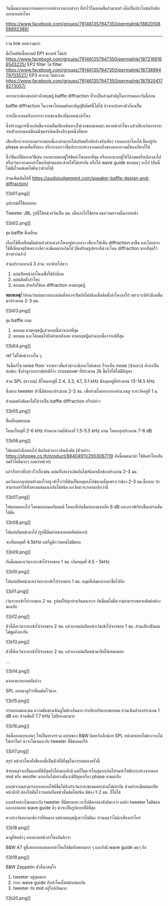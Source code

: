 วันนี้ผมเอาผลการทดลองจากหน้ากากแบบต่างๆ ที่ทำไว้ในตอนที่แล้วมาแชร์
เผื่อเป็นประโยชน์กับนักออกแบบลำโพง

https://www.facebook.com/groups/791461357947350/permalink/1882010858892389/

---

รวม link บทความเก่า

มือใหม่หัดซื้อแอมป์
EP1 ของแท้ ไม่แท้
https://www.facebook.com/groups/791461357947350/permalink/1872169166543225/
EP2 filter ไม่ filter
https://www.facebook.com/groups/791461357947350/permalink/1873899479703527/
EP3 สะอาด ไม่สะอาด
https://www.facebook.com/groups/791461357947350/permalink/1878204179273057/



อยากแรกต้องขอกล่าวถึงทฤษฎี baffle diffraction ที่จะเป็นส่วนสำคัญในการทดลองวันนี้ก่อน

baffle diffraction ในภาษาไทยผมยังหาบัญญัติศัพย์นี้ไม่ได้ ถ้าจะแปรตรงตัวก็คงเป็น 

การเลี้ยวเบนหรือการกระจายของเสียงที่ขอบหน้าลำโพง

ซึ่งปรากฎการนี้จะเกิดขึ้นจากคลื่นเสียงเดินทางไปเจอขอบแหลมๆ ของหน้าลำโพง
แล้วเสียงเกิดการกระจายตัวออกมาเสมือนมีจุดกำเนิดเสียงอีกจุดหนึ่งที่ขอบ

เสียงที่กระจากออกมาจากขอบนี้เองสามารถไปเสริมหรือหักล้างกับเสียง
จากดอกลำโพงได้ ขึ้นอยู่กับ phase ของคลื่นทั้งสอง 
หรือจะบอกว่าขึ้นกับระยะห่างจากดอกถึงขอบและความถี่ของเสียงก็ได้

ซึ่งวิธีแก่ก็มีหลายวิธีเช่น ออกแบบขอบตู้ให้ชิดลำโพงมากที่สุด 
หรือออกแบบตู้ให้โค้งมนหรือเฉียงลงไป
หรือเว้นระยะดอกลำโพงกับด้านแต่ละด้านให้ไม่เท่ากัน
หรือใส่ wave guide ขอบมนๆ ลงไป (อันนี้ไม่มั่นใจแต่เคยได้ยินว่าช่วยได้)

อ่านเพิ่มเติมได้ที่ https://audiojudgement.com/speaker-baffle-design-and-diffraction/

![[b01.png]]


อุปกรณ์ที่ใช้ทดสอบ

Tweeter JBL
รูปนี้ใช้หน่วยวัดเป็น มม.
เผื่อเอาไปใช้คำนวณความยาวคลื่นภายหลัง

![[b02.png]]


ชุด baffle สี่เหลี่ยม

เลือกใช้สี่เหลี่ยมผืนผ้าแล้วตำแน่งลำโพงอยู่ตรงกลาง เพื่อจะใด้เห็น diffraction มาขึ้น
และไม่อยากใช้สี่เลี่ยมจตุรัสเพราะเดียวจะมีผลมากเกินไป 
(มีเตรียมรูปทรงที่น่าจะโดน diffraction มากที่สุดไว้ต่างหากแล้ว)

ส่วนประกอบจะมี 3 ส่วน
จากซ้ายไปขวา

1. แผ่นปิดหน้าลำโพงเพื่อใช้บังน็อต
2. แผ่นติดตั้งลำโพง
3. ขอบมน สำหรับใช้ลด diffraction ตามทฤษฎี

**หมายเหตุ**ไว้ก่อนว่าแผ่นแรกและแผ่นที่สองจะปิดกัยไม่สนิดเมื่อติดตั้งลำโพงลงไป
เพราะจะมีหัวน็อตขึ้นมาประมาณ 2-3 มม.


![[b03.png]]


ชุด baffle กลม

1. ขอบคม ตามทฤษฎีแล้วแบบนี้น่าจะแย่ที่สุด
2. ขอบมน และโค้งมนไปถึงด้านหลังเลย ตามทฤษฎีแล้วแบบนี้อาจจะดีที่สุด


![[b04.png]]

ref ไม่ใส่หน้ากากใด ๆ

วันนี้แก้ไข noise floor จากคราวที่แล้วน่าจะมีเยอะไปหน่อย
ก็จะเห็น noise (ซ้ายล่าง) ต่ำลงเป็นปกติละ
ซึ่งถ้าดูจากกราฟปกติก็จะ crossover ที่ประมาณ 2k ขึ้นไปได้ไม่มีปัญหา

ส่วน SPL (ขวาบน) 
มีโหนกอยู่ที่ 2.4, 3.3, 4.1, 5.1 kHz
มีหลุมอยู่มี่ประมาณ 13-14.5 kHz

ซึ่งขอบ tweeter ตัวนี้มันหนาประมาณ 2-3 ซม. 
เพื่อท่านใดอยากลองคำนวณดู ระยะวัดอยู่ที่ 1 ม.

ส่วนผมยังพันธงไม่ได้ว่าเป็น baffle diffraction หรือปล่าว

![[b05.png]]


สี่เหลี่ยมขอบคม

โหนกใหญ่ที่ 2-6 kHz ย้ายมาความถี่ต่ำลงที่ 1.5-5.5 kHz แทน
โหนกสุงประมาณ 7-8 dB


![[b06.png]]


ใส่แผ่นบังน็อตลงไป ติดกันด้วยกาวดินน้ำมัน
(ตัวอย่าง https://shopee.co.th/product/88404911/2953067119 อันนี้ผมแนะนำ
ใช้ติดลำโพงกันลมรั่วได้ดีมากๆ ถอดง่ายด้วย)

แล้วก็อย่างที่กล่าวไว้เบื้องต้น แผ่นทั้งสองจะติดกันไม่สนิดเหลือช่องประมาณ 2-3 มม.

ผลวัดออกมาค่อนข้างตกใจอยู่ เข้าใจว่าที่มันเป็นหลุมลงไปขนาดนั้นเพราะว่าช่อง 2-3 มม.นี้แหละ
ถ้าสามารถทำให้ทั้งสองแผ่นแนบกันได้สนิด ผลวัดน่าจะออกมาดีกว่านี้

![[b07.png]]


ใส่ขอบมนลงไป โดยขอบเสมอกันพอดี
โหนกที่เกิดขึ้นย่อลงมาเหลือ 6 dB และกราฟเรียบขึ้นอย่างเห็นได้ชัด


![[b08.png]]


ใส่แผ่นปิดหน้าลงไป 
(รูปนี้ลืมถ่ายมาเลยขอตัดต่อเอา)

จะเห็นหลุมที่ 4.5kHz แต่ก็ดูดีกว่าตอนไม่มีขอบ


![[b09.png]]


อันนี้ผมลองเว้นระยะเข้าไปจากขอบ 1 ซม.
เกิดหลุมที่ 4.5 - 5kHz



![[b10.png]]



ใส่แผ่นปิดหน้าและเว้นระยะเข้าไปจากขอบ 1 ซม.
หลุมที่เดิมและเยอะขึ้นไปอีก


![[b11.png]]


เว้นระยะเข้าไปจากขอบ 2 ซม.
รูปขอให้ทุกท่านจินตนาการ อันนี้ผมไม่มีความสามารถพอจะตัดต่อต้องขออภัย

![[b12.png]]



ตัวนี้คือเว้นระยะเข้าไปจากขอบ 2 ซม. แล้วเอาแผ่นปิดหน้าเว้นเข้าไปจากขอบ 1 ซม.
ส่วนเสียงนั้นผมไม่พูดถึงละกัน

![[b13.png]]


ตัวนี้คือเว้นระยะเข้าไปจากขอบ 2 ซม. แล้วเอาแผ่นปิดหน้ามาปิดให้เสมอขอบ

...

![[b14.png]]


มาลองแบบกลมกันบ้าง

SPL ออกมาดูกีว่าที่ผมคิดไว้มาก

![[b15.png]]




กรอบกลมและมน
ความชันของเนินดูไม่ต่างกันมาก
ถ้าเทียบกับแบบขอบคม ส่วนเนินต่ำลงประมาณ 1 dB และ
ส่วนชันที่ 7.7 kHz ไม่ปักลงมามาก

![[b16.png]]



อันนี้ออกแบบเล่นๆ ให้เป็นทรงจรวด คล้ายของ B&W
ผิดหวังเล็กน้อย SPL หน้าตาแทบไม่ต่างจากไม่ใส่เท่าไหร่
น่าจะไม่เหมาะกับ tweeter ที่มีขอบมาให้

![[b17.png]]


สรุป
หน้าลำโพงทั้งสี่แบบนี้เป็นตัวที่ดีที่สุดในการทดลองครั้งนี้

ซ้ายบนน่าจะเป็นแบบที่ดีที่สุดยิ่งโค้งมากยิ่งดี แต่ก็ไม่ควรใหญ่มากเกินไปจนทำให้มีระยะห่างจากดอก mid หรือ woofer มากเกินไม่อย่างนั้นจะมีปัญหาเรื่อง phase ตามมาอีก

แบบขวาบนสามารถออกแบบให้ดีขึ้นได้อีกถ้าเว้นระยะขอบแต่ละด้านไม่เท่ากัน ส่วนถ้าจะมีแผ่นมาปิดหน้าอีกที ต้องให้มั่นใจว่าแผ่นปิดหน้านั้นติดได้สนิด มีช่อง 1-2 มม. ก็ไม่ได้

แบบซ้ายล่างไม่เหมาะกับ tweeter ที่มีขอบเลย เอาไปติดกล่องยังดีซะกว่า
แต่ถ้า tweeter ไม่มีขอบ และออกแบบ wave guide ดีๆ น่าจะเป็นรูปแบบที่ดีที่สุด

ขวาล่างวัดออกมาดีกว่าที่คิดมาก แต่ตามทฤษฎีเขาว่าไม่ดีนะ ส่วนผมว่าไม่น่าเสี่ยงเท่าไหร่

![[b18.png]]


มาดูยี่ห้อดังๆ ออกแบบหน้าลำโพงกันดีกว่า

B&W A7
ตูนี้เขาออกแบบดอกลำโพงได้ชิดกับขอบมาก ๆ
และยังมี wave guide มนๆ อีก

![[b19.png]]



B&W Zeppelin
ตัวนี้น่าสนใจ 
1. tweeter อยู่สุดขอบ
2. ระยะ wave guide กับลำโพงไม่สมำเสมอกัน
3. tweeter กับ mid อยู่ใกล้กันมาก

![[b20.png]]









